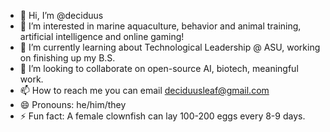 - 👋 Hi, I’m @deciduus
- 👀 I’m interested in marine aquaculture, behavior and animal training, artificial intelligence and online gaming!
- 🌱 I’m currently learning about Technological Leadership @ ASU, working on finishing up my B.S.
- 💞️ I’m looking to collaborate on open-source AI, biotech, meaningful work.
- 📫 How to reach me you can email deciduusleaf@gmail.com
- 😄 Pronouns: he/him/they
- ⚡ Fun fact: A female clownfish can lay 100-200 eggs every 8-9 days.

<!---
deciduus/deciduus is a ✨ special ✨ repository because its `README.md` (this file) appears on your GitHub profile.
You can click the Preview link to take a look at your changes.
--->
